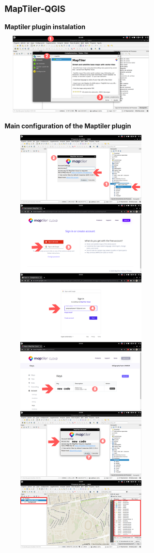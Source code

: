 # MapTiler-QGIS


## Maptiler plugin instalation
<p align="center">
 <a>
 <img src='resources/plugin_1.png' width=450>
 </a>
</p>

## Main configuration of the Maptiler plugin 

<p align='center'>
 <a align='left'>
 <img src='resources/plugin_2.png' width=400>
 </a>
 <a align="rigth">
 <img src='resources/plugin_3.png' width=400>
 </a>
 <a align='left'>
  <img src='resources/plugin_4.png' width=400>
 </a>
  <a align="rigth">
  <img src='resources/plugin_5.png' width=400>
 </a>
 <a align='left'>
  <img src='resources/plugin_6.png' width=400>
 </a>
 <a align="rigth">
  <img src='resources/plugin_7.png' width=400>
 </a>
</p>




